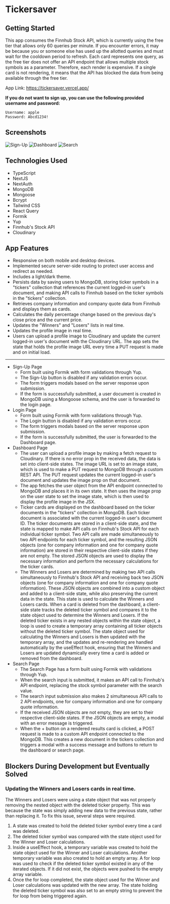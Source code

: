 # Tickersaver

## Getting Started

This app consumes the Finnhub Stock API, which is currently using the free tier that allows only 60 queries per minute. If you encounter errors, it may be because you or someone else has used up the allotted queries and must wait for the cooldown period to refresh. Each card represents one query, as the free tier does not offer an API endpoint that allows multiple stock symbols as a parameter. Therefore, each render is expensive. If a single card is not rendering, it means that the API has blocked the data from being available through the free tier.

App Link: https://tickersaver.vercel.app/

**If you do not want to sign up, you can use the following provided username and password:**

```
Username: apple
Password: Abcd1234!
```

## Screenshots

![Sign-Up](https://i.imgur.com/O23M41A.png)
![Dashboard](https://i.imgur.com/UVltCrx.png)
![Search](https://i.imgur.com/iDALrNu.png)

## Technologies Used

- TypeScript
- NextJS
- NextAuth
- MongoDB
- Mongoose
- Bcrypt
- Tailwind CSS
- React Query
- Formik
- Yup
- Finnhub's Stock API
- Cloudinary

## App Features

- Responsive on both mobile and desktop devices.
- Implemented secure server-side routing to protect user access and redirect as needed.
- Includes a light/dark theme.
- Persists data by saving users to MongoDB, storing ticker symbols in a "tickers" collection that references the current logged-in user's document, and making API calls to Finnhub based on the ticker symbols in the "tickers" collection.
- Retrieves company information and company quote data from Finnhub and displays them as cards.
- Calculates the daily percentage change based on the previous day's close price and the current price.
- Updates the "Winners" and "Losers" lists in real time.
- Updates the profile image in real time.
- Users can upload a profile image to Cloudinary and update the current logged-in user's document with the Cloudinary URL. The app sets the state that holds the profile image URL every time a PUT request is made and on initial load.

---

- Sign-Up Page
  - Form built using Formik with form validations through Yup.
  - The Sign-Up button is disabled if any validation errors occur.
  - The form triggers modals based on the server response upon submission.
  - If the form is successfully submitted, a user document is created in MongoDB using a Mongoose schema, and the user is forwarded to the login page.
- Login Page
  - Form built using Formik with form validations through Yup.
  - The Login button is disabled if any validation errors occur.
  - The form triggers modals based on the server response upon submission.
  - If the form is successfully submitted, the user is forwarded to the Dashboard page.
- Dashboard Page
  - The user can upload a profile image by making a fetch request to Cloudinary. If there is no error prop in the received data, the data is set into client-side states. The image URL is set to an image state, which is used to make a PUT request to MongoDB through a custom REST API. The PUT request updates the current logged-in user's document and updates the image prop on that document.
  - The app fetches the user object from the API endpoint connected to MongoDB and places it in its own state. It then uses the image prop on the user state to set the image state, which is then used to display the profile image in the JSX.
  - Ticker cards are displayed on the dashboard based on the ticker documents in the "tickers" collection in MongoDB. Each ticker document is associated with the current logged-in user's document ID. The ticker documents are stored in a client-side state, and the state is mapped to make API calls on Finnhub's Stock API for each individual ticker symbol. Two API calls are made simultaneously to two API endpoints for each ticker symbol, and the resulting JSON objects (one for company information and one for company quote information) are stored in their respective client-side states if they are not empty. The stored JSON objects are used to display the necessary information and perform the necessary calculations for the ticker cards.
  - The Winners and Losers are determined by making two API calls simultaneously to Finnhub's Stock API and receiving back two JSON objects (one for company information and one for company quote information). These JSON objects are combined into a custom object and added to a client-side state, while also preserving the current data in the state. This state is used to calculate the Winners and Losers cards. When a card is deleted from the dashboard, a client-side state tracks the deleted ticker symbol and compares it to the state object used to determine the Winners and Losers. If the deleted ticker exists in any nested objects within the state object, a loop is used to create a temporary array containing all ticker objects without the deleted ticker symbol. The state object used for calculating the Winners and Losers is then updated with the temporary array, and the updates and re-rendering are handled automatically by the useEffect hook, ensuring that the Winners and Losers are updated dynamically every time a card is added or removed from the dashboard.
- Search Page
  - The Search Page has a form built using Formik with validations through Yup.
  - When the search input is submitted, it makes an API call to Finnhub's API endpoint, replacing the stock symbol parameter with the search value.
  - The search input submission also makes 2 simultaneous API calls to 2 API endpoints, one for company information and one for company quote information.
  - If the received JSON objects are not empty, they are set to their respective client-side states. If the JSON objects are empty, a modal with an error message is triggered.
  - When the + button on a rendered results card is clicked, a POST request is made to a custom API endpoint connected to the MongoDB. This creates a new document in the tickers collection and triggers a modal with a success message and buttons to return to the dashboard or search page.

## Blockers During Development but Eventually Solved

### Updating the Winners and Losers cards in real time.

The Winners and Losers were using a state object that was not properly removing the nested object with the deleted ticker property. This was because the state was simply adding new data to the previous state, rather than replacing it. To fix this issue, several steps were required.

1. A state was created to hold the deleted ticker symbol every time a card was deleted.
2. The deleted ticker symbol was compared with the state object used for the Winner and Loser calculations.
3. Inside a useEffect hook, a temporary variable was created to hold the state object used for the Winner and Loser calculations. Another temporary variable was also created to hold an empty array. A for loop was used to check if the deleted ticker symbol existed in any of the iterated objects. If it did not exist, the objects were pushed to the empty array variable.
4. Once the for loop completed, the state object used for the Winner and Loser calculations was updated with the new array. The state holding the deleted ticker symbol was also set to an empty string to prevent the for loop from being triggered again.
